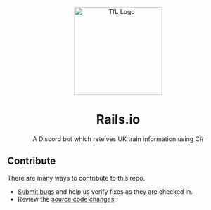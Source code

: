 <p align="center">
    <img width="200" src="https://user-images.githubusercontent.com/40175773/185936997-52c67751-7624-4f96-9c4e-63aa9ffa1ab5.png" alt="TfL Logo">
    <h1 align="center">Rails.io</h1>
    <p align="center">A Discord bot which reteives UK train information using C#</p>
</p>

## Contribute

There are many ways to contribute to this repo.
* [Submit bugs](https://github.com/ZackaryH8/tfl-api-wrapper/issues) and help us verify fixes as they are checked in.
* Review the [source code changes](https://github.com/ZackaryH8/tfl-api-wrapper/pulls).
